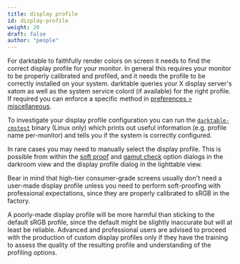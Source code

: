```yaml
---
title: display profile
id: display-profile
weight: 20
draft: false
author: "people"
---
```


 For darktable to faithfully render colors on screen it needs to find the correct display profile for your monitor. In general this requires your monitor to be properly calibrated and profiled, and it needs the profile to be correctly installed on your system. darktable queries your X display server's xatom as well as the system service colord (if available) for the right profile. If required you can enforce a specific method in [preferences > miscellaneous](../../preferences-settings/miscellaneous.md).

To investigate your display profile configuration you can run the [`darktable-cmstest`](../program-invocation/darktable-cmstest.md) binary (Linux only) which prints out useful information (e.g. profile name per-monitor) and tells you if the system is correctly configured.

In rare cases you may need to manually select the display profile. This is possible from within the [soft proof](../../module-reference/utility-modules/darkroom/soft-proof.md) and [gamut check](../../module-reference/utility-modules/darkroom/gamut.md) option dialogs in the darkroom view and the display profile dialog in the lighttable view.

Bear in mind that high-tier consumer-grade screens usually don't need a user-made display profile unless you need to perform soft-proofing with professional expectations, since they are properly calibrated to sRGB in the factory.

A poorly-made display profile will be more harmful than sticking to the default sRGB profile, since the default might be slightly inaccurate but will at least be reliable. Advanced and professional users are advised to proceed with the production of custom display profiles only if they have the training to assess the quality of the resulting profile and understanding of the profiling options.
